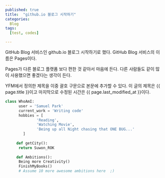 ```yaml
---
published: true
title:  "github.io 블로그 시작하기"
categories:
  Blog
tags:
  [test, codes]

---
```


GitHub Blog 서비스인 github.io 블로그 시작하기로 했다.
GitHub Blog 서비스의 이름은 Pages이다.

Pages가 다른 블로그 플랫폼 보다 편한 것 같아서 마음에 든다.
다른 사람들도 같이 많이 사용했으면 좋겠다는 생각이 든다.

YFM에서 정의한 제목을 이중 괄호 구문으로 본문에 추가할 수 있다.
이 글의 제목은 {{ page.title }}이고
마지막으로 수정된 시간은 {{ page.last_modified_at }}이다.


```python
class WhoAmI:
	  user = 'Samuel Park'
   	  current_work = 'Writing code'
   	  hobbies = [
   			  'Reading',
   			  'Watching Movie',
   		  	  'Being up all Night chasing that ONE BUG...'
   		]
   
     def getCity():
   	  return Suwon_ROK
   
     def Ambitions():
   	  Being more Creativity()
   	  FinishMyBooks()
   	  # Assume 10 more awesome ambitions here  ;)
   
```